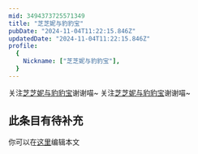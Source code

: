 ```yaml
---
mid: 3494373725571349
title: "芝芝妮与豹豹宝"
pubDate: "2024-11-04T11:22:15.846Z"
updatedDate: "2024-11-04T11:22:15.846Z"
profile:
  {
    Nickname: ["芝芝妮与豹豹宝"],
  }
---
```


关注[芝芝妮与豹豹宝](https://space.bilibili.com/3494373725571349)谢谢喵~ 关注[芝芝妮与豹豹宝](https://space.bilibili.com/3494373725571349)谢谢喵~

## 此条目有待补充
你可以在[这里](https://github.com/Yuhanawa/VTuber.ICU/edit/master/src/content/v/芝芝妮与豹豹宝/index.md)编辑本文
